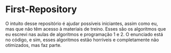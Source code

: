 # First-Repository
O intuito desse repositório é ajudar possíveis iniciantes, assim como eu, mas que não têm acesso à materiais de treino.
Esses são os algoritmos que eu escrevi nas aulas de algoritmos e programação 1 e 2.
O enunciado está no código, e sim, esses algoritmos estão horríveis e completamente não otimizados, mas faz parte.
